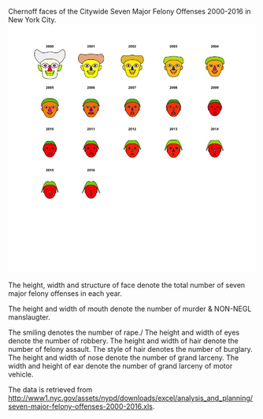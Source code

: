 Chernoff faces of the Citywide Seven Major Felony Offenses 2000-2016 in New York City.
![alt text](https://github.com/gc2300/PUI2017_gc2300/blob/master/HW8_gc2300/Plot/Rplot.jpeg)

The height, width and structure of face denote the total number of seven major felony offenses in each year.

The height and width of mouth denote the number of murder & NON-NEGL manslaugter. 

The smiling denotes the number of rape./
The height and width of eyes denote the number of robbery.
The height and width of hair denote the number of felony assault.
The style of hair denotes the number of burglary.  
The height and width of nose denote the number of grand larceny.
The width and height of ear denote the number of grand larceny of motor vehicle.

The data is retrieved from http://www1.nyc.gov/assets/nypd/downloads/excel/analysis_and_planning/seven-major-felony-offenses-2000-2016.xls.
